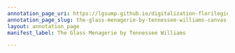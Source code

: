 ```yaml
---
annotation_page_uri: https://lgsump.github.io/digitalization-florilegium/annotations/the-glass-menagerie-by-tennessee-williams-canvas-1-769-895408.json
annotation_page_slug: the-glass-menagerie-by-tennessee-williams-canvas-1-769-895408
layout: annotation_page
manifest_label: The Glass Menagerie by Tennessee Williams

---
```

